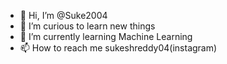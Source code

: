 - 👋 Hi, I’m @Suke2004
- 👀 I’m curious to learn new things
- 🌱 I’m currently learning Machine Learning
- 📫 How to reach me sukeshreddy04(instagram)

<!---
Suke2004/Suke2004 is a ✨ special ✨ repository because its `README.md` (this file) appears on your GitHub profile.
You can click the Preview link to take a look at your changes.
--->
